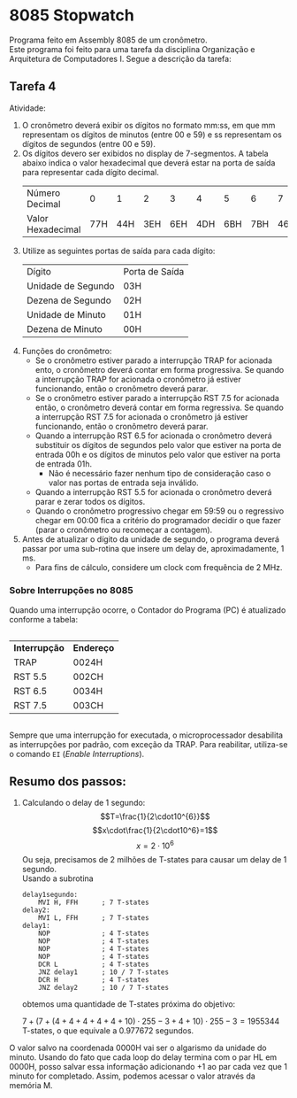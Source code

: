 # 8085 Stopwatch
Programa feito em Assembly 8085 de um cronômetro.\
Este programa foi feito para uma tarefa da disciplina Organização e Arquitetura de Computadores I. Segue a descrição da tarefa:

## Tarefa 4
Atividade:
1. O cronômetro deverá exibir os dígitos no formato mm:ss, em que mm representam os dígitos de minutos (entre 00 e 59) e ss representam os dígitos de segundos (entre 00 e 59).
2. Os dígitos devero ser exibidos no display de 7-segmentos. A tabela abaixo indica o valor
hexadecimal que deverá estar na porta de saída para representar cada dígito decimal.
    <div style="display: flex; justify-content: center;">
    <table>
    <tbody>
    <tr>
    <td>Número Decimal</td>
    <td>0</td>
    <td>1</td>
    <td>2</td>
    <td>3</td>
    <td>4</td>
    <td>5</td>
    <td>6</td>
    <td>7</td>
    <td>8</td>
    <td>9</td>
    <tr>
    <tr>
    <td>Valor Hexadecimal</td>
    <td>77H</td>
    <td>44H</td>
    <td>3EH</td>
    <td>6EH</td>
    <td>4DH</td>
    <td>6BH</td>
    <td>7BH</td>
    <td>46H</td>
    <td>7FH</td>
    <td>4FH</td>
    <tr>
    </tbody>
    </table>
    </div>
3. Utilize as seguintes portas de saída para cada dígito:
    <div style="display: flex; justify-content: center;">
    <table>
    <tr>
    <td>Dígito</td>
    <td>Porta de Saída</td>
    </tr>
    <tr>
    <td>Unidade de Segundo</td> <td>03H</td>
    </tr>
    <tr>
    <td>Dezena de Segundo</td> <td>02H</td>
    </tr>
    <tr>
    <td>Unidade de Minuto</td> <td>01H</td>
    </tr>
    <tr>
    <td>Dezena de Minuto</td> <td>00H</td>
    </tr>
    </table>
    </div>
4. Funções do cronômetro:
    * Se o cronômetro estiver parado a interrupção TRAP for acionada ento, o cronômetro deverá contar em forma progressiva. Se quando a interrupção TRAP for acionada o cronômetro já estiver funcionando, então o cronômetro deverá parar.
    * Se o cronômetro estiver parado a interrupção RST 7.5 for acionada então, o cronômetro deverá contar em forma regressiva. Se quando a interrupção RST 7.5 for acionada o cronômetro já estiver funcionando, então o cronômetro deverá parar.
    * Quando a interrupção RST 6.5 for acionada o cronômetro deverá substituir os dígitos de segundos pelo valor que estiver na porta de entrada 00h e os dígitos de minutos pelo valor que estiver na porta de entrada 01h.
        * Não é necessário fazer nenhum tipo de consideração caso o valor nas portas de entrada seja inválido.
    * Quando a interrupção RST 5.5 for acionada o cronômetro deverá parar e zerar todos os dígitos.
    * Quando o cronômetro progressivo chegar em 59:59 ou o regressivo chegar em 00:00 fica a critério do programador decidir o que fazer (parar o cronômetro ou recomeçar a contagem).
5. Antes de atualizar o dígito da unidade de segundo, o programa deverá passar por uma sub-rotina que insere um delay de, aproximadamente, 1 ms.
    * Para fins de cálculo, considere um clock com frequência de 2 MHz.

### Sobre Interrupções no 8085
Quando uma interrupção ocorre, o Contador do Programa (PC) é atualizado conforme a tabela:

<div style="display: flex; justify-content: center;">
<table>
<tr><td><b>Interrupção</b></td><td><b>Endereço</b></td></tr>
<tr>
<td>TRAP</td>
<td>0024H</td>
</tr>
<tr>
<td>RST 5.5</td>
<td>002CH</td>
</tr>
<tr>
<td>RST 6.5</td>
<td>0034H</td>
</tr>
<tr>
<td>RST 7.5</td>
<td>003CH</td>
</tr>
</table>
</div>

Sempre que uma interrupção for executada, o microprocessador desabilita as interrupções por padrão, com exceção da TRAP. Para reabilitar, utiliza-se o comando `EI` (*Enable Interruptions*).

## Resumo dos passos:
1. Calculando o delay de 1 segundo:
    $$T=\frac{1}{2\cdot10^{6}}$$
    $$x\cdot\frac{1}{2\cdot10^6}=1$$
    $$x=2\cdot10^6$$
    Ou seja, precisamos de 2 milhões de T-states para causar um delay de 1 segundo.\
    Usando a subrotina
    ```assembly
    delay1segundo:
        MVI H, FFH      ; 7 T-states
    delay2:
        MVI L, FFH      ; 7 T-states
    delay1:
        NOP             ; 4 T-states
        NOP             ; 4 T-states
        NOP             ; 4 T-states
        NOP             ; 4 T-states
        DCR L           ; 4 T-states
        JNZ delay1      ; 10 / 7 T-states
        DCR H           ; 4 T-states
        JNZ delay2      ; 10 / 7 T-states
    ```
    obtemos uma quantidade de T-states próxima do objetivo: 

    $7+(7+(4+4+4+4+4+10)\cdot255-3+4+10)\cdot255-3=1955344 \text{ T-states}$, o que equivale a 0.977672 segundos.


O valor salvo na coordenada 0000H vai ser o algarismo da unidade do minuto. Usando do fato que cada loop do delay termina com o par HL em 0000H, posso salvar essa informação adicionando +1 ao par cada vez que 1 minuto for completado. Assim, podemos acessar o valor através da memória M.